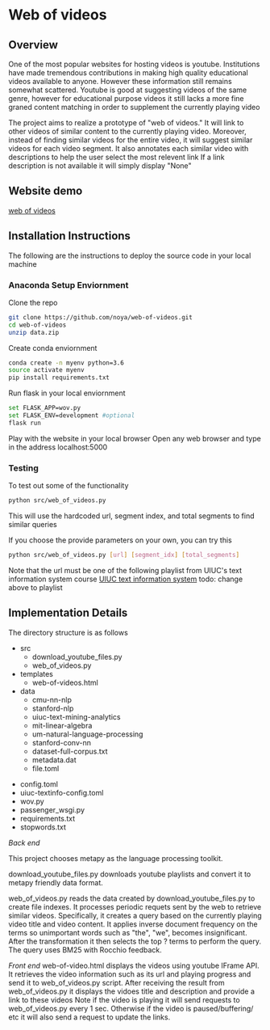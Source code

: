 # Web of videos #
## Overview ##
One of the most popular websites for hosting videos is youtube. Institutions have made tremendous contributions in making high quality educational videos available to anyone. 
However these information still remains somewhat scattered. Youtube is good at suggesting videos of the same genre, however for educational purpose videos it still lacks a more fine graned content matching in order to supplement the currently playing video

The project aims to realize a prototype of "web of videos." It will link to other videos of similar content to the currently playing video.
Moreover, instead of finding similar videos for the entire video, it will suggest similar videos for each video segment. 
It also annotates each similar video with descriptions to help the user select the most relevent link
If a link description is not available it will simply display "None"

## Website demo ##
[web of videos](http://cindyst2.web.illinois.edu/wov)

## Installation Instructions ##
The following are the instructions to deploy the source code in your local machine

### Anaconda Setup Enviornment ###
Clone the repo
```bash
git clone https://github.com/noya/web-of-videos.git
cd web-of-videos
unzip data.zip
```
Create conda enviornment
```bash
conda create -n myenv python=3.6
source activate myenv
pip install requirements.txt
```
Run flask in your local enviornment
```bash
set FLASK_APP=wov.py
set FLASK_ENV=development #optional
flask run
```

Play with the website in your local browser
Open any web browser and type in the address localhost:5000

### Testing ###
To test out some of the functionality
```bash
python src/web_of_videos.py
```
This will use the hardcoded url, segment index, and total segments to find similar queries

If you choose the provide parameters on your own, you can try this
```bash
python src/web_of_videos.py [url] [segment_idx] [total_segments]
```
Note that the url must be one of the following playlist from UIUC's text information system course
[UIUC text information system](https://youtu.be/A6NEmoeqUnU?list=PLLssT5z_DsK8Jk8mpFc_RPzn2obhotfDO)
todo: change above to playlist

## Implementation Details ##
The directory structure is as follows

- src
   + download_youtube_files.py
   + web_of_videos.py
- templates
   + web-of-videos.html
- data
   - cmu-nn-nlp
   - stanford-nlp
   - uiuc-text-mining-analytics
   - mit-linear-algebra
   - um-natural-language-processing
   - stanford-conv-nn
   + dataset-full-corpus.txt
   + metadata.dat
   + file.toml
+ config.toml
+ uiuc-textinfo-config.toml
+ wov.py
+ passenger_wsgi.py
+ requirements.txt
+ stopwords.txt

*Back end*

This project chooses metapy as the language processing toolkit. 

download_youtube_files.py downloads youtube playlists and convert it to metapy friendly data format.

web_of_videos.py reads the data created by download_youtube_files.py to create file indexes. It processes periodic requets sent by the web to retrieve similar videos. 
Specifically, it creates a query based on the currently playing video title and video content.
It applies inverse document frequency on the terms so unimportant words such as "the", "we", becomes insignificant. 
After the transformation it then selects the top ? terms to perform the query. 
The query uses BM25 with Rocchio feedback.

*Front end*
web-of-video.html displays the videos using youtube IFrame API. It retrieves the video information such as its url and playing progress and send it to web_of_videos.py script.
After receiving the result from web_of_videos.py it displays the vidoes title and description and provide a link to these videos
Note if the video is playing it will send requests to web_of_videos.py every 1 sec. Otherwise if the video is paused/buffering/ etc it will also send a request to update the links.

